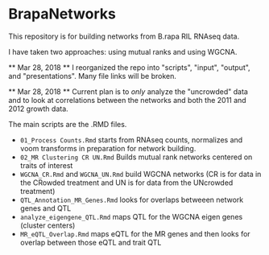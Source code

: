 # BrapaNetworks

This repository is for building networks from B.rapa RIL RNAseq data.

I have taken two approaches: using mutual ranks and using WGCNA.

** Mar 28, 2018 ** I reorganized the repo into "scripts", "input", "output", and "presentations".  Many file links will be broken.

** Mar 28, 2018 ** Current plan is to *only* analyze the "uncrowded" data and to look at correlations between the networks and both the 2011 and 2012 growth data.

The main scripts are the .RMD files. 

* `01_Process Counts.Rmd` starts from RNAseq counts, normalizes and voom transforms in preparation for network building.
* `02_MR Clustering CR UN.Rmd` Builds mutual rank networks centered on traits of interest
* `WGCNA_CR.Rmd` and `WGCNA_UN.Rmd` build WGCNA networks (CR is for data in the CRowded treatment and UN is for data from the UNcrowded treatment)
* `QTL_Annotation_MR_Genes.Rmd` looks for overlaps betweeen network genes and QTL
* `analyze_eigengene_QTL.Rmd` maps QTL for the WGCNA eigen genes (cluster centers)
* `MR_eQTL_Overlap.Rmd` maps eQTL for the MR genes and then looks for overlap between those eQTL and trait QTL

